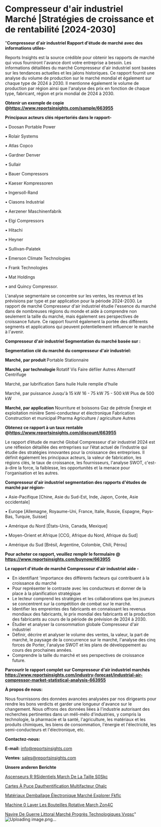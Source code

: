# Compresseur d'air industriel Marché |Stratégies de croissance et de rentabilité [2024-2030]

"<strong>Compresseur d'air industriel Rapport d'étude de marché avec des informations utiles-</strong>

Reports Insights est la source crédible pour obtenir les rapports de marché qui vous fourniront l'avance dont votre entreprise a besoin. Les informations détaillées du marché Compresseur d'air industriel sont basées sur les tendances actuelles et les jalons historiques. Ce rapport fournit une analyse du volume de production sur le marché mondial et également sur chaque type de 2024 à 2030. Il mentionne également le volume de production par région ainsi que l'analyse des prix en fonction de chaque type, fabricant, région et prix mondial de 2024 à 2030.

<strong><b>Obtenir un exemple de copie @</b></strong><a href=https://www.reportsinsights.com/sample/663955><strong><b>https://www.reportsinsights.com/sample/663955</b></strong></a>

<b>Principaux acteurs clés répertoriés dans le rapport-</b>

<b> </b>• Doosan Portable Power

• Rolair Systems

• Atlas Copco

• Gardner Denver

• Sullair

• Bauer Compressors

• Kaeser Kompressoren

• Ingersoll-Rand

• Ciasons Industrial

• Aerzener Maschinenfabrik

• Elgi Compressors

• Hitachi

• Heyner

• Sullivan-Palatek

• Emerson Climate Technologies

• Frank Technologies

• Mat Holdings

• and Quincy Compressor.

L'analyse segmentaire se concentre sur les ventes, les revenus et les prévisions par type et par application pour la période 2024-2030. Le rapport de marché Compresseur d'air industriel étudie l'essence du marché dans de nombreuses régions du monde et aide à comprendre non seulement la taille du marché, mais également ses perspectives de croissance future. Ce rapport fournit également la portée des différents segments et applications qui peuvent potentiellement influencer le marché à l'avenir.

<strong>Compresseur d'air industriel Segmentation du marché basée sur :</strong>

<strong> Segmentation clé du marché du compresseur d'air industriel: </strong>

<strong> Marché, par produit </strong>
Portable
Stationnaire

<strong> Marché, par technologie </strong>
Rotatif
Vis
Faire défiler
Autres
Alternatif
Centrifuge

Marché, par lubrification
Sans huile
Huile remplie d'huile

Marché, par puissance
Jusqu'à 15 kW
16 - 75 kW
75 - 500 kW
Plus de 500 kW

<strong> Marché, par application </strong>
Nourriture et boissons
Gaz de pétrole
Énergie et exploitation minière
Semi-conducteur et électronique
Fabrication
Construction et municipal
Pharma
Agriculture / agriculture
Autres

<strong><b>Obtenez ce rapport à un taux rentable @</b></strong><a href=https://www.reportsinsights.com/discount/663955><strong><b>https://www.reportsinsights.com/discount/663955</b></strong></a>

Le rapport d’étude de marché Global Compresseur d'air industriel 2024 est une réflexion détaillée des entreprises sur l’état actuel de l’industrie qui étudie des stratégies innovantes pour la croissance des entreprises. Il définit également les principaux acteurs, la valeur de fabrication, les régions clés, le taux de croissance, les fournisseurs, l'analyse SWOT, c'est-à-dire la force, la faiblesse, les opportunités et la menace pour l'organisation et les autres.

<strong>Compresseur d'air industriel segmentation des rapports d'études de marché par région-</strong>

• Asie-Pacifique [Chine, Asie du Sud-Est, Inde, Japon, Corée, Asie occidentale]

• Europe [Allemagne, Royaume-Uni, France, Italie, Russie, Espagne, Pays-Bas, Turquie, Suisse]

• Amérique du Nord [États-Unis, Canada, Mexique]

• Moyen-Orient et Afrique [CCG, Afrique du Nord, Afrique du Sud]

• Amérique du Sud [Brésil, Argentine, Colombie, Chili, Pérou]

<strong>Pour acheter ce rapport, veuillez remplir le formulaire @   <a href=https://www.reportsinsights.com/buynow/663955>https://www.reportsinsights.com/buynow/663955</a></strong>

<strong>Le rapport d'étude de marché Compresseur d'air industriel aide -</strong>
<ul>
  <li>En identifiant 'importance des différents facteurs qui contribuent à la croissance du marché</li>
  <li>Pour représenter le contraste avec les conducteurs et donner de la place à la planification stratégique</li>
  <li>Le lecteur comprend les stratégies et les collaborations que les joueurs se concentrent sur la compétition de combat sur le marché.</li>
  <li>Identifier les empreintes des fabricants en connaissant les revenus mondiaux des fabricants, le prix mondial des fabricants et la production des fabricants au cours de la période de prévision de 2024 à 2030.</li>
  <li>Étudier et analyser la consommation globale Compresseur d'air industriel</li>
  <li>Définir, décrire et analyser le volume des ventes, la valeur, la part de marché, le paysage de la concurrence sur le marché, l'analyse des cinq forces de Porter, l'analyse SWOT et les plans de développement au cours des prochaines années.</li>
  <li>Comprendre la taille du marché et ses perspectives de croissance future.</li>
</ul>

<strong>Parcourir le rapport complet sur Compresseur d'air industriel marchés <a href=https://www.reportsinsights.com/industry-forecast/industrial-air-compressor-market-statistical-analysis-663955>https://www.reportsinsights.com/industry-forecast/industrial-air-compressor-market-statistical-analysis-663955</a></strong>

<strong>À propos de nous:</strong>

Nous fournissons des données avancées analysées par nos dirigeants pour rendre les bons verdicts et garder une longueur d'avance sur le changement. Nous offrons des données liées à l'industrie autorisant des recherches pertinentes dans un méli-mélo d'industries, y compris la technologie, la pharmacie et la santé, l'agriculture, les matériaux et les produits chimiques, les biens de consommation, l'énergie et l'électricité, les semi-conducteurs et l'électronique, etc.

<strong>Contactez-nous:</strong>

<strong>E-mail:</strong> <a href=mailto:info@reportsinsights.com>info@reportsinsights.com</a>

<strong>Ventes</strong>: <a href=mailto:sales@reportsinsights.com>sales@reportsinsights.com</a>

<strong>Unsere anderen Berichte</strong>

<a href=https://www.linkedin.com/pulse/ascenseurs-r%C3%A9sidentiels-march%C3%A9-de-la-taille-s0skc/>Ascenseurs R 9Sidentiels March De La Taille S0Skc</a>

<a href=https://www.linkedin.com/pulse/cartes-à-puce-dauthentification-multifacteur-ohalc/>Cartes À Puce Dauthentification Multifacteur Ohalc</a>

<a href=https://www.linkedin.com/pulse/matériaux-demballage-électronique-marché-explorer-fkflc/>Matériaux Demballage Électronique Marché Explorer Fkflc</a>

<a href=https://www.linkedin.com/pulse/machine-%C3%A0-laver-les-bouteilles-rotative-march%C3%A9-zon4c/>Machine  0 Laver Les Bouteilles Rotative March Zon4C</a>

<a href=https://www.linkedin.com/pulse/navire-de-guerre-littoral-marché-progrès-technologiques-vvqsc/>Navire De Guerre Littoral Marché Progrès Technologiques Vvqsc</a>"
![Uploading image.png…]()
